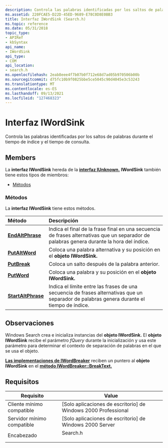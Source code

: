 ```yaml
---
description: Controla las palabras identificadas por los saltos de palabras durante el tiempo de índice y el tiempo de consulta.
ms.assetid: 220FCAE5-D22D-45ED-9689-E78C0D8E0BB3
title: Interfaz IWordSink (Search.h)
ms.topic: reference
ms.date: 05/31/2018
topic_type:
- APIRef
- kbSyntax
api_name:
- IWordSink
api_type:
- COM
api_location:
- search.h
ms.openlocfilehash: 2eab8eee4f7b07b0f712e68d7ad05b970506b00b
ms.sourcegitcommit: d75fc10b9f0825bbe5ce5045c90d4045e3c53243
ms.translationtype: MT
ms.contentlocale: es-ES
ms.lasthandoff: 09/13/2021
ms.locfileid: "127468323"
---
```

# <a name="iwordsink-interface"></a>Interfaz IWordSink

Controla las palabras identificadas por los saltos de palabras durante el tiempo de índice y el tiempo de consulta.

## <a name="members"></a>Members

La **interfaz IWordSink** hereda de la [**interfaz IUnknown.**](/windows/win32/api/unknwn/nn-unknwn-iunknown) **IWordSink** también tiene estos tipos de miembros:

-   [Métodos](#methods)

### <a name="methods"></a>Métodos

La **interfaz IWordSink** tiene estos métodos.



| Método                                             | Descripción                                                                                                                             |
|:---------------------------------------------------|:----------------------------------------------------------------------------------------------------------------------------------------|
| [**EndAltPhrase**](iwordsink-endaltphrase.md)     | Indica el final de la frase final en una secuencia de frases alternativas que un separador de palabras genera durante la hora del índice.<br/>  |
| [**PutAltWord**](iwordsink-putaltword.md)         | Coloca una palabra alternativa y su posición en el **objeto IWordSink.**<br/>                                                       |
| [**PutBreak**](iwordsink-putbreak.md)             | Coloca un salto después de la palabra anterior.<br/>                                                                                       |
| [**PutWord**](iwordsink-putword.md)               | Coloca una palabra y su posición en el **objeto IWordSink.**<br/>                                                                    |
| [**StartAltPhrase**](iwordsink-startaltphrase.md) | Indica el límite entre las frases de una secuencia de frases alternativas que un separador de palabras genera durante el tiempo de índice.<br/> |



 

## <a name="remarks"></a>Observaciones

Windows Search crea e inicializa instancias del **objeto IWordSink.** El **objeto IWordSink** recibe el parámetro *fQuery* durante la inicialización y usa este parámetro para determinar el contexto de separación de palabras en el que se usa el objeto.

[**Las implementaciones de IWordBreaker**](/windows/win32/api/indexsrv/nn-indexsrv-iwordbreaker) reciben un puntero al **objeto IWordSink** en el [**método IWordBreaker::BreakText.**](/windows/win32/api/indexsrv/nf-indexsrv-iwordbreaker-breaktext)

## <a name="requirements"></a>Requisitos



| Requisito | Value |
|-------------------------------------|-------------------------------------------------------------------------------------|
| Cliente mínimo compatible<br/> | \[Solo aplicaciones de escritorio\] de Windows 2000 Professional<br/>                          |
| Servidor mínimo compatible<br/> | \[Solo aplicaciones de escritorio\] de Windows 2000 Server<br/>                                |
| Encabezado<br/>                   | <dl> <dt>Search.h</dt> </dl> |



 

 
